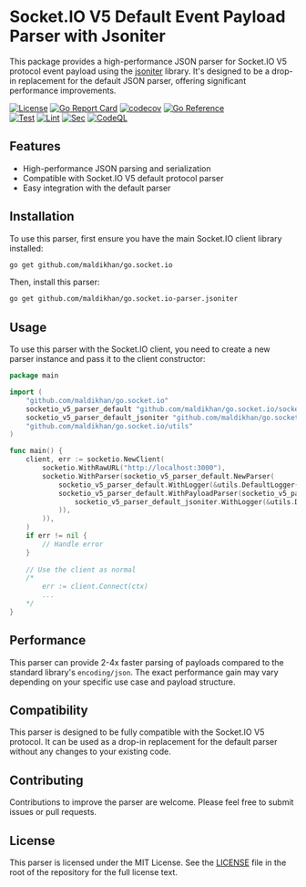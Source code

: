 # Socket.IO V5 Default Event Payload Parser with Jsoniter

This package provides a high-performance JSON parser for Socket.IO V5 protocol event payload using the [jsoniter](https://github.com/json-iterator/go) library. It's designed to be a drop-in replacement for the default JSON parser, offering significant performance improvements.

[![License](https://img.shields.io/badge/license-MIT-blue.svg)](https://github.com/maldikhan/go.socket.io-parser.jsoniter/blob/main/LICENSE)
[![Go Report Card](https://goreportcard.com/badge/github.com/maldikhan/go.socket.io-parser.jsoniter#latest)](https://goreportcard.com/report/github.com/maldikhan/go.socket.io-parser.jsoniter)
[![codecov](https://codecov.io/github/maldikhan/go.socket.io-parser.jsoniter/graph/badge.svg?token=HQTEDRMY81)](https://codecov.io/github/maldikhan/go.socket.io-parser.jsoniter)
[![Go Reference](https://pkg.go.dev/badge/github.com/maldikhan/go.socket.io-parser.jsoniter.svg)](https://pkg.go.dev/github.com/maldikhan/go.socket.io-parser.jsoniter)  
[![Test](https://github.com/maldikhan/go.socket.io-parser.jsoniter/actions/workflows/test.yaml/badge.svg)](https://github.com/maldikhan/go.socket.io-parser.jsoniter/actions/workflows/test.yaml)
[![Lint](https://github.com/maldikhan/go.socket.io-parser.jsoniter/actions/workflows/lint.yaml/badge.svg)](https://github.com/maldikhan/go.socket.io-parser.jsoniter/actions/workflows/lint.yaml)
[![Sec](https://github.com/maldikhan/go.socket.io-parser.jsoniter/actions/workflows/security.yaml/badge.svg)](https://github.com/maldikhan/go.socket.io-parser.jsoniter/actions/workflows/security.yaml)
[![CodeQL](https://github.com/maldikhan/go.socket.io-parser.jsoniter/actions/workflows/github-code-scanning/codeql/badge.svg)](https://github.com/maldikhan/go.socket.io-parser.jsoniter/actions/workflows/github-code-scanning/codeql)

## Features

- High-performance JSON parsing and serialization
- Compatible with Socket.IO V5 default protocol parser
- Easy integration with the default parser

## Installation

To use this parser, first ensure you have the main Socket.IO client library installed:

```sh
go get github.com/maldikhan/go.socket.io
```

Then, install this parser:

```sh
go get github.com/maldikhan/go.socket.io-parser.jsoniter
```

## Usage

To use this parser with the Socket.IO client, you need to create a new parser instance and pass it to the client constructor:

```go
package main

import (
    "github.com/maldikhan/go.socket.io"
    socketio_v5_parser_default "github.com/maldikhan/go.socket.io/socket.io/v5/parser/default"
    socketio_v5_parser_default_jsoniter "github.com/maldikhan/go.socket.io-parser.jsoniter"
    "github.com/maldikhan/go.socket.io/utils"
)

func main() {
    client, err := socketio.NewClient(
        socketio.WithRawURL("http://localhost:3000"),
        socketio.WithParser(socketio_v5_parser_default.NewParser(
            socketio_v5_parser_default.WithLogger(&utils.DefaultLogger{Level: utils.WARN}),
            socketio_v5_parser_default.WithPayloadParser(socketio_v5_parser_default_jsoniter.NewPayloadParser(
                socketio_v5_parser_default_jsoniter.WithLogger(&utils.DefaultLogger{Level: utils.WARN}),
            )),
        )),
    )
    if err != nil {
        // Handle error
    }
    
    // Use the client as normal
    /*
        err := client.Connect(ctx)
        ...
    */
}
```

## Performance

This parser can provide 2-4x faster parsing of payloads compared to the standard library's `encoding/json`. The exact performance gain may vary depending on your specific use case and payload structure.

## Compatibility

This parser is designed to be fully compatible with the Socket.IO V5 protocol. It can be used as a drop-in replacement for the default parser without any changes to your existing code.

## Contributing

Contributions to improve the parser are welcome. Please feel free to submit issues or pull requests.

## License

This parser is licensed under the MIT License. See the [LICENSE](./LICENSE) file in the root of the repository for the full license text.
